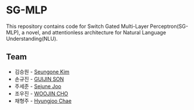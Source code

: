 # SG-MLP
This repository contains code for Switch Gated Multi-Layer Perceptron(SG-MLP), a novel, and attentionless architecture for Natural Language Understanding(NLU).  

## Team  
* 김승원 - [Seungone Kim](https://github.com/SeungoneKim) 
* 손규진 - [GUIJIN SON](https://github.com/guijinSON)
* 주세준 - [Sejune Joo](https://github.com/joocjun)
* 조우진 - [WOOJIN CHO](https://github.com/WooJin-Cho)
* 채형주 - [Hyungjoo Chae](https://github.com/kyle8581)
